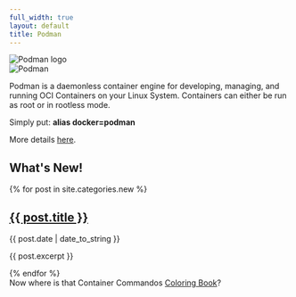 ```yaml
---
full_width: true
layout: default
title: Podman
---
```

<section class="homepage-hero">
  <div class="homepage-hero-inner">
    <div class="homepage-hero-logo-container">
      <img class="homepage-hero-logo" alt="Podman logo"
        src="{{ 'assets/images/logo.svg' | relative_url }}" />
    </div>
    <div>
      <img class="homepage-hero-podman" alt="Podman"
        src="{{ 'assets/images/podman.svg' | relative_url }}" />
      <p>
        Podman is a daemonless container engine for developing, managing, and running
        OCI Containers on your Linux System. Containers can either be run as root or
        in rootless mode.
      </p>
      <p>Simply put: <strong>alias docker=podman</strong></p>
      <p>More details <a href="{{ 'whatis.html' | relative_url }}">here</a>.</p>
    </div>
  </div>
</section>

<section class="homepage-news">
  <h1>What's New!</h1>

  <div class="homepage-news-inner">
    {% for post in site.categories.new %}
      <div class="homepage-news-post">
        <a href="{{ site.baseurl }}{{ post.url }}" title="{{ post.title }}">
          <h2 class="post-title">{{ post.title }}</h2>
        </a>
        <div class="post-meta">
          <span class="post-date">{{ post.date | date_to_string }}</span>
        </div>
        <p>{{ post.excerpt }}</p>
      </div>
    {% endfor %}
  </div>
</section>

<section class="coloring-book">
  <aside>
    Now where is that Container Commandos
    <a href="https://github.com/mairin/coloringbook-container-commandos/blob/master/Web.pdf">Coloring Book</a>?
  </aside>
</section>

